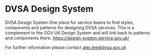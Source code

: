 # DVSA Design System 
DVSA Design System One place for service teams to find styles, components and patterns for designing DVSA services.
This is a complement to the GOV UK Design System and will link back to patterns and components there. https://design-system.service.gov.uk/


For further information please contact alex.lee@dvsa.gov.uk

